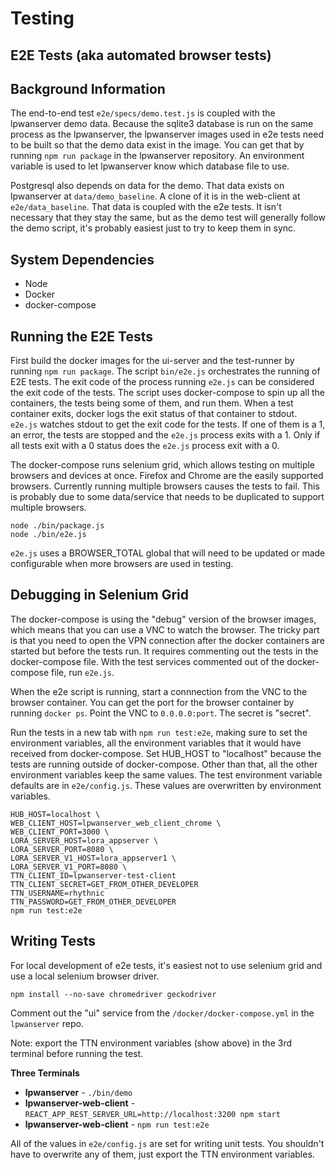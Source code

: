 # Testing

## E2E Tests (aka automated browser tests)

## Background Information

The end-to-end test `e2e/specs/demo.test.js` is coupled with the lpwanserver demo
data.  Because the sqlite3 database is run on the same process as the lpwanserver,
the lpwanserver images used in e2e tests need to be built so that the demo data exist
in the image. You can get that by running `npm run package` in the lpwanserver repository.
An environment variable is used to let lpwanserver know which database file to use.

Postgresql also depends on data for the demo.  That data exists on lpwanserver at
`data/demo_baseline`.  A clone of it is in the web-client at `e2e/data_baseline`.
That data is coupled with the e2e tests.  It isn't necessary that they stay the same,
but as the demo test will generally follow the demo script, it's probably easiest
just to try to keep them in sync.

## System Dependencies

- Node
- Docker
- docker-compose

## Running the E2E Tests

First build the docker images for the ui-server and the test-runner by running
`npm run package`.  The script `bin/e2e.js` orchestrates the running of E2E tests.
The exit code of the process running `e2e.js` can be considered the exit code of
the tests.  The script uses docker-compose to spin up all the containers, the tests
being some of them, and run them.  When a test container exits, docker logs the
exit status of that container to stdout.  `e2e.js` watches stdout to get the
exit code for the tests.  If one of them is a 1, an error, the tests are stopped
and the `e2e.js` process exits with a 1.  Only if all tests exit with a 0 status
does the `e2e.js` process exit with a 0.

The docker-compose runs selenium grid, which allows testing on multiple browsers
and devices at once.  Firefox and Chrome are the easily supported browsers.  Currently
running multiple browsers causes the tests to fail. This is probably due to
some data/service that needs to be duplicated to support multiple browsers.

```
node ./bin/package.js
node ./bin/e2e.js
```

`e2e.js` uses a BROWSER_TOTAL global that will need to be updated or made configurable
when more browsers are used in testing.

## Debugging in Selenium Grid

The docker-compose is using the "debug" version of the browser images, which means
that you can use a VNC to watch the browser.  The tricky part is that you need
to open the VPN connection after the docker containers are started but before the tests run.
It requires commenting out the tests in the docker-compose file.  With the test
services commented out of the docker-compose file, run `e2e.js`.

When the e2e script is running, start a connnection from the VNC to the browser container.
You can get the port for the browser container by running `docker ps`.
Point the VNC to `0.0.0.0:port`.  The secret is "secret".

Run the tests in a new tab with `npm run test:e2e`, making sure to set the environment variables,
all the environment variables that it would have received from docker-compose.
Set HUB_HOST to "localhost" because the tests are running outside of docker-compose.
Other than that, all the other environment variables keep the same values.
The test environment variable defaults are in `e2e/config.js`.  These values are
overwritten by environment variables.

```
HUB_HOST=localhost \
WEB_CLIENT_HOST=lpwanserver_web_client_chrome \
WEB_CLIENT_PORT=3000 \
LORA_SERVER_HOST=lora_appserver \
LORA_SERVER_PORT=8080 \
LORA_SERVER_V1_HOST=lora_appserver1 \
LORA_SERVER_V1_PORT=8080 \
TTN_CLIENT_ID=lpwanserver-test-client
TTN_CLIENT_SECRET=GET_FROM_OTHER_DEVELOPER
TTN_USERNAME=rhythnic
TTN_PASSWORD=GET_FROM_OTHER_DEVELOPER
npm run test:e2e  
```

## Writing Tests

For local development of e2e tests, it's easiest not to use selenium grid and
use a local selenium browser driver.

`npm install --no-save chromedriver geckodriver`


Comment out the "ui" service from the `/docker/docker-compose.yml` in the `lpwanserver` repo.

Note:  export the TTN environment variables (show above) in the 3rd terminal before
running the test.

**Three Terminals**

- **lpwanserver** - `./bin/demo`
- **lpwanserver-web-client** - `REACT_APP_REST_SERVER_URL=http://localhost:3200 npm start`
- **lpwanserver-web-client** - `npm run test:e2e`

All of the values in `e2e/config.js` are set for writing unit tests.  You shouldn't
have to overwrite any of them, just export the TTN environment variables.
